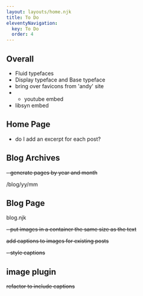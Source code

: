 ```yaml
---
layout: layouts/home.njk
title: To Do
eleventyNavigation:
  key: To Do
  order: 4
---
```


## Overall

- Fluid typefaces
- Display typeface and Base typeface
- bring over favicons from 'andy' site
- - youtube embed
- libsyn embed

## Home Page

- do I add an excerpt for each post?  
  
## Blog Archives
~~- generate pages by year and month~~

/blog/yy/mm

## Blog Page
blog.njk

~~- put images in a container the same size as the text~~

~~add captions to images for existing posts~~

 ~~- style captions~~
  
## image plugin

~~refactor to include captions~~


    